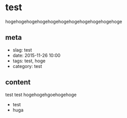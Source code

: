 # test
hogehogehogehogehogehogehogehogehogehogehoge

## meta

- slag: test
- date: 2015-11-26 10:00
- tags: test, hoge
- category: test


## content

test test hogehogehgoehogehoge

- test
- huga
